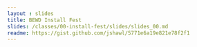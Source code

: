 ```yaml
---
layout : slides
title: BEWD Install Fest
slides: /classes/00-install-fest/slides/slides_00.md
readme: https://gist.github.com/jshawl/5771e6a19e821e78f2f1
---
```

